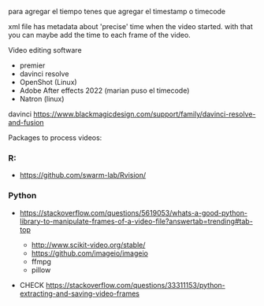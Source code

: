para agregar el tiempo tenes que agregar el timestamp o timecode

xml file has metadata about 'precise' time when the video started. with that you can maybe add the time to each frame of the video. 


Video editing software
- premier
- davinci resolve
- OpenShot (Linux)
- Adobe After effects 2022 (marian puso el timecode)
- Natron (linux)


davinci
https://www.blackmagicdesign.com/support/family/davinci-resolve-and-fusion



Packages to process videos: 

### R: 
- https://github.com/swarm-lab/Rvision/


### Python
- https://stackoverflow.com/questions/5619053/whats-a-good-python-library-to-manipulate-frames-of-a-video-file?answertab=trending#tab-top
	- http://www.scikit-video.org/stable/
	- https://github.com/imageio/imageio
	- ffmpg
	- pillow

- CHECK https://stackoverflow.com/questions/33311153/python-extracting-and-saving-video-frames